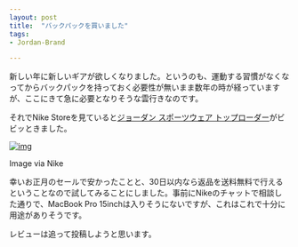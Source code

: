 ```yaml
---
layout: post
title:  "バックパックを買いました"
tags:
- Jordan-Brand

---
```

新しい年に新しいギアが欲しくなりました。というのも、運動する習慣がなくなってからバックパックを持っておく必要性が無いまま数年の時が経っていますが、ここにきて急に必要となりそうな雲行きなのです。

それでNike Storeを見ていると[ジョーダン スポーツウェア トップローダー][BA8054-012]がビビッときました。
<!-- [![img](/assets/BA8054-012.png)][BA8054-012]   -->
[![img](https://watarusuzuki.github.io/assets/images/BA8054-012.png)][BA8054-012]  

Image via Nike

幸いお正月のセールで安かったことと、30日以内なら返品を送料無料で行えるということなので試してみることにしました。事前にNikeのチャットで相談した通りで、MacBook Pro 15inchは入りそうにないですが、これはこれで十分に用途がありそうです。  

レビューは追って投稿しようと思います。

[BA8054-012]: http://store.nike.com/jp/ja_jp/pd/%E3%82%B8%E3%83%A7%E3%83%BC%E3%83%80%E3%83%B3-%E3%82%B9%E3%83%9D%E3%83%BC%E3%83%84%E3%82%A6%E3%82%A7%E3%82%A2-%E3%83%88%E3%83%83%E3%83%97%E3%83%AD%E3%83%BC%E3%83%80%E3%83%BC-%E3%83%90%E3%83%83%E3%82%AF%E3%83%91%E3%83%83%E3%82%AF/pid-11071265/pgid-11872758

<!--
<table cellpadding="0" cellspacing="0" border="0" style=" border:1px solid #ccc; width:300px;"><tr style="border-style:none;"><td style="vertical-align:top; border-style:none; padding:10px; width:108px;"><a href="https://rpx.a8.net/svt/ejp?a8mat=2HSPW2+9XTJCI+2HOM+BWGDT&rakuten=y&a8ejpredirect=http%3A%2F%2Fhb.afl.rakuten.co.jp%2Fhgc%2Fg00r3jp4.2bo11c31.g00r3jp4.2bo12562%2Fa15082587770_2HSPW2_9XTJCI_2HOM_BWGDT%3Fpc%3Dhttp%253A%252F%252Fitem.rakuten.co.jp%252Fhimaraya%252F0000000675776%252F%26m%3Dhttp%253A%252F%252Fm.rakuten.co.jp%252Fhimaraya%252Fi%252F10325883%252F" target="_blank" rel="nofollow"><img border="0" alt="" src="http://thumbnail.image.rakuten.co.jp/@0_mall/himaraya/cabinet/0000000675d/0000000675776_r1_01.jpg?_ex=128x128" /></a></td><td style="font-size:12px; vertical-align:middle; border-style:none; padding:10px;"><p style="padding:0; margin:0;"><a href="https://rpx.a8.net/svt/ejp?a8mat=2HSPW2+9XTJCI+2HOM+BWGDT&rakuten=y&a8ejpredirect=http%3A%2F%2Fhb.afl.rakuten.co.jp%2Fhgc%2Fg00r3jp4.2bo11c31.g00r3jp4.2bo12562%2Fa15082587770_2HSPW2_9XTJCI_2HOM_BWGDT%3Fpc%3Dhttp%253A%252F%252Fitem.rakuten.co.jp%252Fhimaraya%252F0000000675776%252F%26m%3Dhttp%253A%252F%252Fm.rakuten.co.jp%252Fhimaraya%252Fi%252F10325883%252F" target="_blank" rel="nofollow">ナイキ NIKEバスケットボール バックパックジョーダン スポーツウェア トップローダーBA8054-012</a></p><p style="color:#666; margin-top:5px line-height:1.5;">価格:<span style="font-size:14px; color:#C00; font-weight:bold;">11,293円</span><br/><span style="font-size:10px; font-weight:normal;">(2017/5/3 20:03時点)</span><br/><span style="font-weight:bold;">感想(0件)</span></p></td></tr></table>
<img border="0" width="1" height="1" src="https://www19.a8.net/0.gif?a8mat=2HSPW2+9XTJCI+2HOM+BWGDT" alt="">

<table cellpadding="0" cellspacing="0" border="0" style=" border:1px solid #ccc; width:300px;"><tr style="border-style:none;"><td style="vertical-align:top; border-style:none; padding:10px; width:108px;"><a href="https://rpx.a8.net/svt/ejp?a8mat=2HSPW2+9XTJCI+2HOM+BWGDT&rakuten=y&a8ejpredirect=http%3A%2F%2Fhb.afl.rakuten.co.jp%2Fhgc%2Fg00radh4.2bo11e20.g00radh4.2bo125ef%2Fa15082587770_2HSPW2_9XTJCI_2HOM_BWGDT%3Fpc%3Dhttp%253A%252F%252Fitem.rakuten.co.jp%252Fsupersportsxebio%252F105623875011%252F%26m%3Dhttp%253A%252F%252Fm.rakuten.co.jp%252Fsupersportsxebio%252Fi%252F10319661%252F" target="_blank" rel="nofollow"><img border="0" alt="" src="http://thumbnail.image.rakuten.co.jp/@0_mall/supersportsxebio/cabinet/1/7600909/5623875_m.jpg?_ex=128x128" /></a></td><td style="font-size:12px; vertical-align:middle; border-style:none; padding:10px;"><p style="padding:0; margin:0;"><a href="https://rpx.a8.net/svt/ejp?a8mat=2HSPW2+9XTJCI+2HOM+BWGDT&rakuten=y&a8ejpredirect=http%3A%2F%2Fhb.afl.rakuten.co.jp%2Fhgc%2Fg00radh4.2bo11e20.g00radh4.2bo125ef%2Fa15082587770_2HSPW2_9XTJCI_2HOM_BWGDT%3Fpc%3Dhttp%253A%252F%252Fitem.rakuten.co.jp%252Fsupersportsxebio%252F105623875011%252F%26m%3Dhttp%253A%252F%252Fm.rakuten.co.jp%252Fsupersportsxebio%252Fi%252F10319661%252F" target="_blank" rel="nofollow">ナイキ（nike） ジョーダン スポーツウェア トップローダー バックパック BA8054-012FA16HP （Men's、Lady's、Jr）</a></p><p style="color:#666; margin-top:5px line-height:1.5;">価格:<span style="font-size:14px; color:#C00; font-weight:bold;">12,960円</span><br/><span style="font-size:10px; font-weight:normal;">(2017/5/3 20:03時点)</span><br/><span style="font-weight:bold;">感想(0件)</span></p></td></tr></table>
<img border="0" width="1" height="1" src="https://www17.a8.net/0.gif?a8mat=2HSPW2+9XTJCI+2HOM+BWGDT" alt="">
-->
